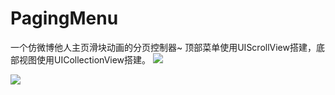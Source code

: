 # PagingMenu
一个仿微博他人主页滑块动画的分页控制器~
顶部菜单使用UIScrollView搭建，底部视图使用UICollectionView搭建。
![](http://upload-images.jianshu.io/upload_images/1350722-faba17a3474eb5e3.png?imageMogr2/auto-orient/strip)

![](http://upload-images.jianshu.io/upload_images/1350722-9798052182e8859a.gif?imageMogr2/auto-orient/strip)
